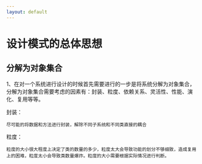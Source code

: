 ```yaml
---
layout: default
---
```

# 设计模式的总体思想

## 分解为对象集合

1、在对一个系统进行设计的时候首先需要进行的一步是将系统分解为对象集合，分解为对象集合需要考虑的因素有：封装、粒度、依赖关系、灵活性、性能、演化、复用等等。

封装：
```
尽可能的将数据和方法进行封装，解除不同子系统和不同类直接的耦合
```

粒度：
```
粒度的大小很大程度上决定了类的数量的多少，粒度太大会导致功能的划分不够细致，造成复用上的困难，粒度太小会导致类数量爆炸。粒度的大小需要根据实际情况进行判断。
```
